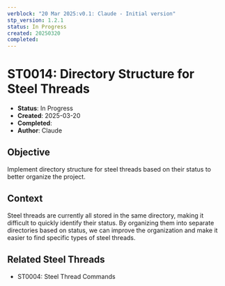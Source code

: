 ```yaml
---
verblock: "20 Mar 2025:v0.1: Claude - Initial version"
stp_version: 1.2.1
status: In Progress
created: 20250320
completed: 
---
```

# ST0014: Directory Structure for Steel Threads

- **Status**: In Progress
- **Created**: 2025-03-20
- **Completed**: 
- **Author**: Claude

## Objective
Implement directory structure for steel threads based on their status to better organize the project.

## Context
Steel threads are currently all stored in the same directory, making it difficult to quickly identify their status. By organizing them into separate directories based on status, we can improve the organization and make it easier to find specific types of steel threads.

## Related Steel Threads
- ST0004: Steel Thread Commands

